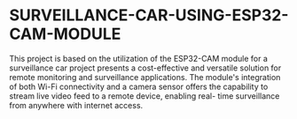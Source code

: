 # SURVEILLANCE-CAR-USING-ESP32-CAM-MODULE

This project is based on the utilization of the ESP32-CAM module for a surveillance car project presents a cost-effective and versatile solution for remote monitoring and surveillance applications. The module's integration of both Wi-Fi connectivity and a camera sensor offers the capability to stream live video feed to a remote device, enabling real- time surveillance from anywhere with internet access.

